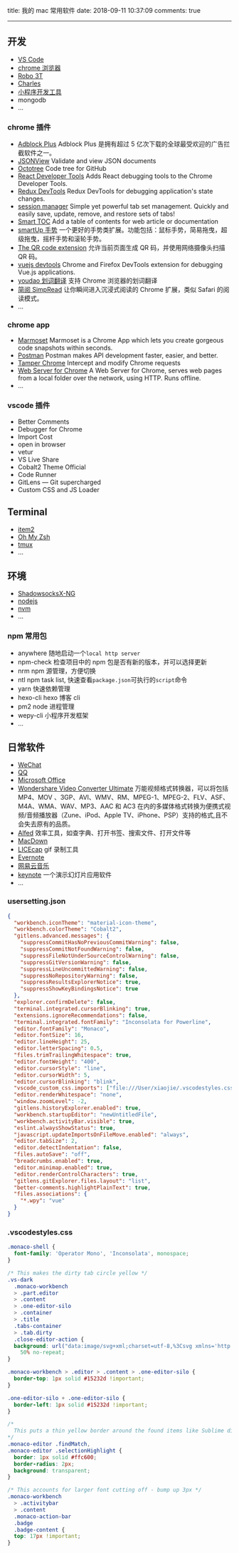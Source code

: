 title: 我的 mac 常用软件
date: 2018-09-11 10:37:09
comments: true

---

## 开发

- [VS Code](https://code.visualstudio.com/)
- [chrome 浏览器](https://www.google.com/chrome/)
- [Robo 3T](https://robomongo.org/)
- [Charles](http://xclient.info/s/charles.html?t=2c5f238779ee02ff6e1b5cda873deeacaeabc304)
- [小程序开发工具](https://developers.weixin.qq.com/miniprogram/dev/devtools/download.html)
- mongodb
- ...
  <!-- more -->

### chrome 插件

- [Adblock Plus](https://chrome.google.com/webstore/detail/adblock-plus/cfhdojbkjhnklbpkdaibdccddilifddb) Adblock Plus 是拥有超过 5 亿次下载的全球最受欢迎的广告拦截软件之一。
- [JSONView](https://chrome.google.com/webstore/detail/jsonview/chklaanhfefbnpoihckbnefhakgolnmc) Validate and view JSON documents
- [Octotree](https://chrome.google.com/webstore/detail/octotree/bkhaagjahfmjljalopjnoealnfndnagc) Code tree for GitHub
- [React Developer Tools](https://chrome.google.com/webstore/detail/react-developer-tools/fmkadmapgofadopljbjfkapdkoienihi) Adds React debugging tools to the Chrome Developer Tools.
- [Redux DevTools](https://chrome.google.com/webstore/detail/redux-devtools/lmhkpmbekcpmknklioeibfkpmmfibljd) Redux DevTools for debugging application's state changes.
- [session manager](https://chrome.google.com/webstore/detail/session-manager/mghenlmbmjcpehccoangkdpagbcbkdpc) Simple yet powerful tab set management. Quickly and easily save, update, remove, and restore sets of tabs!
- [Smart TOC](https://chrome.google.com/webstore/detail/smart-toc/lifgeihcfpkmmlfjbailfpfhbahhibba) Add a table of contents for web article or documentation
- [smartUp 手势](https://chrome.google.com/webstore/detail/smartup-gestures/bgjfekefhjemchdeigphccilhncnjldn) 一个更好的手势类扩展。功能包括：鼠标手势，简易拖曳，超级拖曳，摇杆手势和滚轮手势。
- [The QR code extension](https://chrome.google.com/webstore/detail/the-qr-code-extension/oijdcdmnjjgnnhgljmhkjlablaejfeeb) 允许当前页面生成 QR 码，并使用网络摄像头扫描 QR 码。
- [vuejs devtools](https://chrome.google.com/webstore/detail/vuejs-devtools/nhdogjmejiglipccpnnnanhbledajbpd) Chrome and Firefox DevTools extension for debugging Vue.js applications.
- [youdao 划词翻译](https://chrome.google.com/webstore/detail/%E6%9C%89%E9%81%93%E8%AF%8D%E5%85%B8chrome%E5%88%92%E8%AF%8D%E6%8F%92%E4%BB%B6/eopjamdnofihpioajgfdikhhbobonhbb) 支持 Chrome 浏览器的划词翻译
- [简阅 SimpRead](https://chrome.google.com/webstore/detail/simpread-reader-view/ijllcpnolfcooahcekpamkbidhejabll) 让你瞬间进入沉浸式阅读的 Chrome 扩展，类似 Safari 的阅读模式。
- ...

### chrome app

- [Marmoset](https://chrome.google.com/webstore/detail/marmoset/npkfpddkpefnmkflhhligbkofhnafieb) Marmoset is a Chrome App which lets you create gorgeous code snapshots within seconds.
- [Postman](https://chrome.google.com/webstore/detail/postman/fhbjgbiflinjbdggehcddcbncdddomop?hl=zh-CN) Postman makes API development faster, easier, and better.
- [Tamper Chrome](https://chrome.google.com/webstore/detail/tamper-chrome-extension/hifhgpdkfodlpnlmlnmhchnkepplebkb) Intercept and modify Chrome requests
- [Web Server for Chrome](https://chrome.google.com/webstore/detail/web-server-for-chrome/ofhbbkphhbklhfoeikjpcbhemlocgigb) A Web Server for Chrome, serves web pages from a local folder over the network, using HTTP. Runs offline.
- ...

### vscode 插件

- Better Comments
- Debugger for Chrome
- Import Cost
- open in browser
- vetur
- VS Live Share
- Cobalt2 Theme Official
- Code Runner
- GitLens — Git supercharged
- Custom CSS and JS Loader

## Terminal

- [item2](https://www.iterm2.com/)
- [Oh My Zsh](https://ohmyz.sh/)
- [tmux](https://github.com/swust-xiaoj/.tmux)
- ...

## 环境

- [ShadowsocksX-NG](https://github.com/shadowsocks/ShadowsocksX-NG/releases/download/v1.6.1/ShadowsocksX-NG.1.6.1.zip)
- [nodejs](https://nodejs.org/en/)
- [nvm](http://nvm.sh/)
- ...

### npm 常用包

- anywhere 随地启动一个`local http server`
- npm-check 检查项目中的 npm 包是否有新的版本，并可以选择更新
- nrm npm 源管理，方便切换
- ntl npm task list, 快速查看`package.json`可执行的`script`命令
- yarn 快速依赖管理
- hexo-cli hexo 博客 cli
- pm2 node 进程管理
- wepy-cli 小程序开发框架
- ...

## 日常软件

- [WeChat](https://weixin.qq.com/cgi-bin/readtemplate?t=mac&lang=zh_CN)
- [QQ](https://im.qq.com/macqq/)
- [Microsoft Office](http://xclient.info/s/office-for-mac.html?t=2c5f238779ee02ff6e1b5cda873deeacaeabc304#versions)
- [Wondershare Video Converter Ultimate](http://xclient.info/s/wondershare-video-converter-ultimate.html?t=2c5f238779ee02ff6e1b5cda873deeacaeabc304#versions) 万能视频格式转换器，可以将包括 MP4、MOV 、3GP、AVI、WMV、RM、MPEG-1、MPEG-2、FLV、ASF、M4A、WMA、WAV、MP3、AAC 和 AC3 在内的多媒体格式转换为便携式视频/音频播放器（Zune、iPod、Apple TV、iPhone、PSP）支持的格式,且不会失去原有的品质。
- [Alfed](http://xclient.info/s/alfred.html?t=2c5f238779ee02ff6e1b5cda873deeacaeabc304) 效率工具，如查字典、打开书签、搜索文件、打开文件等
- [MacDown](https://macdown.uranusjr.com/)
- [LICEcap](https://www.cockos.com/licecap/) gif 录制工具
- [Evernote](https://evernote.com/intl/zh-cn/download)
- [网易云音乐](https://music.163.com/#/download)
- [keynote](https://support.apple.com/zh-cn/keynote) 一个演示幻灯片应用软件
- ...

### usersetting.json

```json
{
  "workbench.iconTheme": "material-icon-theme",
  "workbench.colorTheme": "Cobalt2",
  "gitlens.advanced.messages": {
    "suppressCommitHasNoPreviousCommitWarning": false,
    "suppressCommitNotFoundWarning": false,
    "suppressFileNotUnderSourceControlWarning": false,
    "suppressGitVersionWarning": false,
    "suppressLineUncommittedWarning": false,
    "suppressNoRepositoryWarning": false,
    "suppressResultsExplorerNotice": true,
    "suppressShowKeyBindingsNotice": true
  },
  "explorer.confirmDelete": false,
  "terminal.integrated.cursorBlinking": true,
  "extensions.ignoreRecommendations": false,
  "terminal.integrated.fontFamily": "Inconsolata for Powerline",
  "editor.fontFamily": "Monaco",
  "editor.fontSize": 16,
  "editor.lineHeight": 25,
  "editor.letterSpacing": 0.5,
  "files.trimTrailingWhitespace": true,
  "editor.fontWeight": "400",
  "editor.cursorStyle": "line",
  "editor.cursorWidth": 5,
  "editor.cursorBlinking": "blink",
  "vscode_custom_css.imports": ["file:///User/xiaojie/.vscodestyles.css"],
  "editor.renderWhitespace": "none",
  "window.zoomLevel": -2,
  "gitlens.historyExplorer.enabled": true,
  "workbench.startupEditor": "newUntitledFile",
  "workbench.activityBar.visible": true,
  "eslint.alwaysShowStatus": true,
  "javascript.updateImportsOnFileMove.enabled": "always",
  "editor.tabSize": 2,
  "editor.detectIndentation": false,
  "files.autoSave": "off",
  "breadcrumbs.enabled": true,
  "editor.minimap.enabled": true,
  "editor.renderControlCharacters": true,
  "gitlens.gitExplorer.files.layout": "list",
  "better-comments.highlightPlainText": true,
  "files.associations": {
    "*.wpy": "vue"
  }
}
```

### .vscodestyles.css

```css
.monaco-shell {
  font-family: 'Operator Mono', 'Inconsolata', monospace;
}

/* This makes the dirty tab circle yellow */
.vs-dark
  .monaco-workbench
  > .part.editor
  > .content
  > .one-editor-silo
  > .container
  > .title
  .tabs-container
  > .tab.dirty
  .close-editor-action {
  background: url("data:image/svg+xml;charset=utf-8,%3Csvg xmlns='http://www.w3.org/2000/svg' viewBox='0 0 16 16' height='16' width='16'%3E%3Ccircle fill='%23ffc600' cx='8' cy='8' r='4'/%3E%3C/svg%3E")
    50% no-repeat;
}

.monaco-workbench > .editor > .content > .one-editor-silo {
  border-top: 1px solid #15232d !important;
}

.one-editor-silo + .one-editor-silo {
  border-left: 1px solid #15232d !important;
}

/*
  This puts a thin yellow border around the found items like Sublime did it
*/
.monaco-editor .findMatch,
.monaco-editor .selectionHighlight {
  border: 1px solid #ffc600;
  border-radius: 2px;
  background: transparent;
}

/* This accounts for larger font cutting off - bump up 3px */
.monaco-workbench
  > .activitybar
  > .content
  .monaco-action-bar
  .badge
  .badge-content {
  top: 17px !important;
}
```
